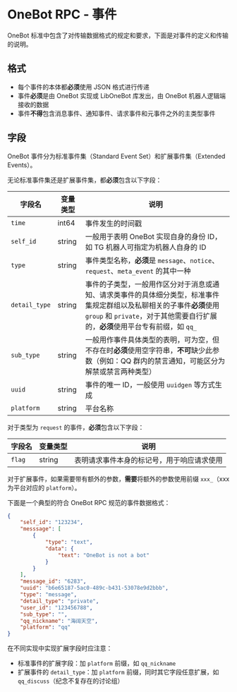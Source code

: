 # OneBot RPC - 事件

OneBot 标准中包含了对传输数据格式的规定和要求，下面是对事件的定义和传输的说明。

## 格式

- 每个事件的本体都**必须**使用 JSON 格式进行传递
- 事件**必须**是由 OneBot 实现或 LibOneBot 库发出，由 OneBot 机器人逻辑端接收的数据
- 事件**不得**包含消息事件、通知事件、请求事件和元事件之外的主类型事件

## 字段

OneBot 事件分为标准事件集（Standard Event Set）和扩展事件集（Extended Events）。

无论标准事件集还是扩展事件集，都**必须**包含以下字段：

字段名 | 变量类型 | 说明
--- | --- | ---
`time` | int64 | 事件发生的时间戳
`self_id` | string | 一般用于表明 OneBot 实现自身的身份 ID，如 TG 机器人可指定为机器人自身的 ID
`type` | string | 事件类型名称，**必须**是 `message`、`notice`、`request`、`meta_event` 的其中一种
`detail_type` | string | 事件的子类型，一般用作区分对于消息或通知、请求类事件的具体细分类型，标准事件集规定群组以及私聊相关的子事件**必须**使用 `group` 和 `private`，对于其他需要自行扩展的，**必须**使用平台专有前缀，如 `qq_`
`sub_type` | string | 一般用作事件具体类型的表明，可为空，但不存在时**必须**使用空字符串，**不可**缺少此参数（例如：QQ 群内的禁言通知，可能区分为解禁或禁言两种类型）
`uuid` | string | 事件的唯一 ID，一般使用 `uuidgen` 等方式生成
`platform` | string | 平台名称

对于类型为 `request` 的事件，**必须**包含以下字段：

字段名 | 变量类型 | 说明
--- | --- | ---
`flag` | string | 表明请求事件本身的标记号，用于响应请求使用

对于扩展事件，如果需要带有额外的参数，**需要**将额外的参数使用前缀 `xxx_`（xxx 为平台对应的 `platform`）。

下面是一个典型的符合 OneBot RPC 规范的事件数据格式：

```json
{
    "self_id": "123234",
    "messsage": [
        {
            "type": "text",
            "data": {
                "text": "OneBot is not a bot"
            }
        }
    ],
    "message_id": "6283",
    "uuid": "b6e65187-5ac0-489c-b431-53078e9d2bbb",
    "type": "message",
    "detail_type": "private",
    "user_id": "123456788",
    "sub_type": "",
    "qq_nickname": "海阔天空",
    "platform": "qq"
}
```

在不同实现中实现扩展字段时应注意：

- 标准事件的扩展字段：加 `platform` 前缀，如 `qq_nickname`
- 扩展事件的 `detail_type`：加 `platform` 前缀，同时其它字段任意扩展，如 `qq_discuss`（纪念不复存在的讨论组）

